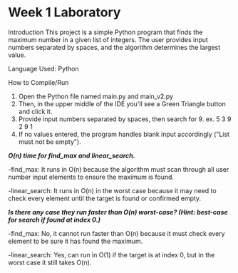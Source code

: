 # Week 1 Laboratory
Introduction
This project is a simple Python program that finds the maximum number in a given list of integers. The user provides input numbers separated by spaces, and the algorithm determines the largest value.

Language Used: Python

How to Compile/Run
1. Open the Python file named main.py and main_v2.py
2. Then, in the upper middle of the IDE you'll see a Green Triangle button and click it.
3. Provide input numbers separated by spaces, then search for 9. ex. 5 3 9 2 9 1
4. If no values entered, the program handles blank input accordingly ("List must not be empty").


***O(n) time for find_max and linear_search.***

-find_max: It runs in O(n) because the algorithm must scan through all user number input elements to ensure the maximum is found.

-linear_search: It runs in O(n) in the worst case because it may need to check every element until the target is found or confirmed empty. 


***Is there any case they run faster than O(n) worst-case? (Hint: best-case for search if found at index 0.)***

-find_max: No, it cannot run faster than O(n) because it must check every element to be sure it has found the maximum.

-linear_search: Yes, can run in O(1) if the target is at index 0, but in the worst case it still takes O(n).
